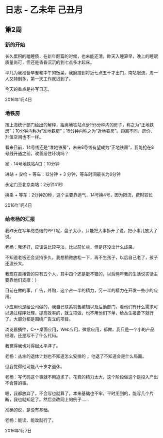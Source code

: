 # 日志 - 乙未年 己丑月

## 第2周

### 新的开始

长久累积的瞌睡债，在新年翻篇的时候，也未能还清。昨天入睡算早，晚上的睡眠质量尚可，但还是昏昏沉沉的到七点多才起床。

平儿为我准备早餐和中午的饭菜，我磨蹭到将近七点五十才出门，南站限流，周一人又特别多，第一天工作就迟到了。

今天的重点是补写日志。

2016年1月4日

### 地铁房

按上海统计部门给出的解释，距离地铁站点步行5分种内的房子，称之为“正地铁房”；10分钟内称为“准地铁房”；15分钟内称之为“近地铁房”。距离不同，房价、升值空间也不一样。

看来目前，14号线还是“准地铁房”，未来8号线有望成为“正地铁房”，我能抢在8号线开通之前，改善居住环境吗？

家 - 14号地铁站A口：10分钟

进站 + 安检 + 等车：12分钟 + 3 分钟，等车时间最长为6分钟

永定门至北京南站：2分钟41秒

换乘 + 等车：2分钟20秒，这个主要靠运气，14号换4号，因为限流，费时较长

2016年1月4日

### 给老杨的汇报

我昨天在写年络总结的PPT呢，盘子太小，只能把大事拆开了说，把小事儿放大了说。

老杨：我还好，应该说比较平淡。比以前忙些，但是还没出什么成果。

不知道老板还会坚持多久，我想稍微放松一下，再不生孩子，以后自己老了，孩子还没长大。

我现在直接管的只有五个人，其中四个还是挺不错的，以后两年我的生活说实话主要靠他们支撑：）

目前在做的事，广告，外购，这个占一半的精力，另一半的精力在开发一些小的应用。

小应用也是给公司做的，我自己联系销售编辑以及后勤部门，看他们有什么需求可以通过程序处理，提高效率的，就立项做，也不用他们下单，给丛生报备下就行了。大部分都是围绕广告立的项目。

浏览器插件，C++桌面应用，Web应用，微信应用，都做，我只是一个小的产品经理，还是写不了什么代码。

我觉得我也对得起太平洋了。

老杨：丛生的退休计划也不知道怎么安排的 ，他退了不知道会是什么局面。

但我觉得他可能八十岁才退休。

老杨：写代码这个事就不用追求了，花费的精力太大，这个阶段做这个是投入产出不合算的事。

嗯，我都放弃了，不会写也就算了，本来基础也不牢。平时用到的，能写几个片断，我也就知足了。然后会改网上的例子……

准确的说，是没有基础。

老杨：能读、能改就行了。

2016年1月7日


